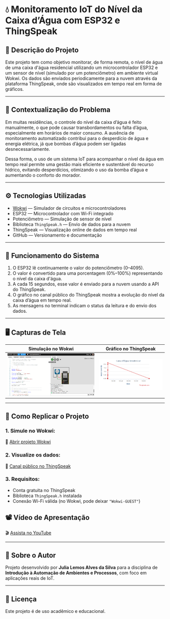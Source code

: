 # 💧 Monitoramento IoT do Nível da Caixa d’Água com ESP32 e ThingSpeak

## 📌 Descrição do Projeto

Este projeto tem como objetivo monitorar, de forma remota, o nível de água de uma caixa d'água residencial utilizando um microcontrolador ESP32 e um sensor de nível (simulado por um potenciômetro) em ambiente virtual Wokwi. Os dados são enviados periodicamente para a nuvem através da plataforma ThingSpeak, onde são visualizados em tempo real em forma de gráficos.

---

## 🧠 Contextualização do Problema

Em muitas residências, o controle do nível da caixa d’água é feito manualmente, o que pode causar transbordamentos ou falta d’água, especialmente em horários de maior consumo. A ausência de monitoramento automatizado contribui para o desperdício de água e energia elétrica, já que bombas d’água podem ser ligadas desnecessariamente.

Dessa forma, o uso de um sistema IoT para acompanhar o nível da água em tempo real permite uma gestão mais eficiente e sustentável do recurso hídrico, evitando desperdícios, otimizando o uso da bomba d’água e aumentando o conforto do morador.

---

## ⚙️ Tecnologias Utilizadas

- [Wokwi](https://wokwi.com/) — Simulador de circuitos e microcontroladores
- ESP32 — Microcontrolador com Wi-Fi integrado
- Potenciômetro — Simulação de sensor de nível
- Biblioteca `ThingSpeak.h` — Envio de dados para a nuvem
- ThingSpeak — Visualização online de dados em tempo real
- GitHub — Versionamento e documentação

---

## 🔁 Funcionamento do Sistema

1. O ESP32 lê continuamente o valor do potenciômetro (0–4095).
2. O valor é convertido para uma porcentagem (0%–100%) representando o nível da caixa d'água.
3. A cada 15 segundos, esse valor é enviado para a nuvem usando a API do ThingSpeak.
4. O gráfico no canal público do ThingSpeak mostra a evolução do nível da caixa d’água em tempo real.
5. As mensagens no terminal indicam o status da leitura e do envio dos dados.

---

## 🖥️ Capturas de Tela

| Simulação no Wokwi | Gráfico no ThingSpeak |
|--------------------|------------------------|
| ![Simulação Wokwi](FT01.png) | ![Gráfico ThingSpeak](FT02.png) |

---

## 🧪 Como Replicar o Projeto

### 1. Simule no Wokwi:
🔗 [Abrir projeto Wokwi](https://wokwi.com/projects/435476093261588481)

### 2. Visualize os dados:
🔗 [Canal público no ThingSpeak](https://thingspeak.com/channels/3002897)

### 3. Requisitos:
- Conta gratuita no ThingSpeak
- Biblioteca `ThingSpeak.h` instalada
- Conexão Wi-Fi válida (no Wokwi, pode deixar `"Wokwi-GUEST"`)

## 📽️ Vídeo de Apresentação

🎬 [Assista no YouTube](https://youtube.com/seu_video)

---

## 🙋 Sobre o Autor

Projeto desenvolvido por **Julia Lemos Alves da Silva** para a disciplina de **Introdução à Automação de Ambientes e Processos**, com foco em aplicações reais de IoT.

---

## 📄 Licença

Este projeto é de uso acadêmico e educacional.

